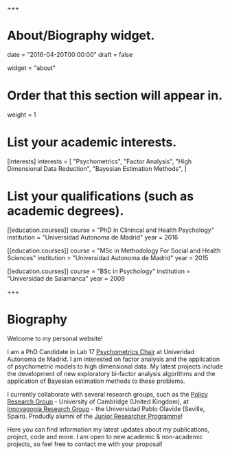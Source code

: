 +++
# About/Biography widget.

date = "2016-04-20T00:00:00"
draft = false

widget = "about"

# Order that this section will appear in.
weight = 1

# List your academic interests.
[interests]
  interests = [
    "Psychometrics",
    "Factor Analysis",
    "High Dimensional Data Reduction",
    "Bayesian Estimation Methods",
  ]

# List your qualifications (such as academic degrees).
[[education.courses]]
  course = "PhD in Clinincal and Health Psychology"
  institution = "Universidad Autonoma de Madrid"
  year = 2016

[[education.courses]]
  course = "MSc in Methodology For Social and Health Sciences"
  institution = "Universidad Autonoma de Madrid"
  year = 2015

[[education.courses]]
  course = "BSc in Psychology"
  institution = "Universidad de Salamanca"
  year = 2009
 
+++

# Biography

Welcome to my personal website!

I am a PhD Candidate in Lab 17 [Psychometrics Chair](http://www.iic.uam.es/catedras/map/equipo-de-trabajo) at Univeridad Autonoma de Madrid. I am interested on factor analysis and the application of psychometric models to high dimensional data. My latest projects include the development of new exploratory bi-factor analysis algorithms and the application of Bayesian estimation methods to these problems. 

I currently collaborate with several research groups, such as the [Policy Research Group](http://www.psychol.cam.ac.uk/pol-res-group/people) - University of Cambridge (United Kingdom), at [Innovagogía Research Group](https://innovagogia.jimdo.com/miembros/espa%C3%B1a-continuaci%C3%B3n/) - the Universidad Pablo Olavide (Seville, Spain). Produdly alumni of the [Junior Researcher Programme](http://jrp.pscholars.org/)!

Here you can find information my latest updates about my publications, project, code and more. I am open to new academic & non-academic projects, so feel free to contact me  with your proposal! 

